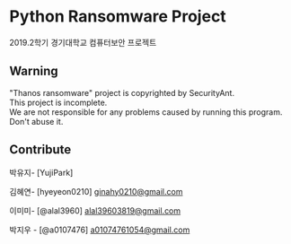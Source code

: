 # Python Ransomware Project

2019.2학기 경기대학교 컴퓨터보안 프로젝트

## Warning

"Thanos ransomware" project is copyrighted by SecurityAnt.<br>
This project is incomplete.<br>
We are not responsible for any problems caused by running this program.<br>
Don't abuse it.

## Contribute

박유지- [YujiPark]

김혜연- [hyeyeon0210]
ginahy0210@gmail.com

이미미- [@alal3960]
alal39603819@gmail.com  

박지우 - [@a0107476]
a01074761054@gmail.com
